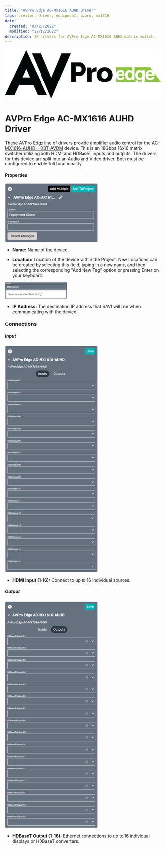 ```yaml
---
title: "AVPro Edge AC-MX1616 AUHD Driver"
tags: creator, driver, equipment, avpro, mx1616
date:
  created: "03/25/2022"
  modified: "12/12/2022"
description: IP drivers for AVPro Edge AC-MX1616 AUHD matrix switch.
---
```

<div style="text-align: center">

<a href="../../../Assets/Knowledge-Base/Creator/Drivers/Logos/avpro-edge-logo.png">
  <img src="../../../Assets/Knowledge-Base/Creator/Drivers/Logos/avpro-edge-logo.png" alt="AVPro Edge Logo" width="700" height="" class="center">
</a>
</div>

# AVPro Edge AC-MX1616 AUHD Driver
These AVPro Edge line of drivers provide amplifier audio control for the [AC-MX1616-AUHD-HDBT-AVDM](https://www.avproedge.com/ac-mx1616-auhd-hdbt-avdm.html "AC-MX1616-AUHD-HDBT-AVDM") device. This is an 18Gbps 16x16 matrix switcher utilizing both HDMI and HDBaseT inputs and outputs. The drivers for this device are split into an Audio and Video driver. Both must be configured to enable full functionality.

#### Properties
<a href="../../../Assets/Knowledge-Base/Creator/Drivers/avpro-edge-ac-mx1616-auhd.png">
  <img src="../../../Assets/Knowledge-Base/Creator/Drivers/avpro-edge-ac-mx1616-auhd.png" alt="SAVI Creator AVPro Edge AC-MX1616 configuration" width="300" height="">
</a>

* **Name:** Name of the device.

* **Location:** Location of the device within the Project. New Locations can be created by selecting this field, typing in a new name, and then selecting the corresponding "Add New Tag" option or pressing Enter on your keyboard.
<img src="../../../Assets/Knowledge-Base/Creator/Drivers/locations-add.png" alt="Adding Main Dining Tag to Location" width="200" height="">

* **IP Address:** The destination IP address that SAVI will use when communicating with the device.

### Connections

##### Input
<a href="../../../Assets/Knowledge-Base/Creator/Drivers/avpro-edge-ac-mx1616-auhd-connections-input.png">
  <img src="../../../Assets/Knowledge-Base/Creator/Drivers/avpro-edge-ac-mx1616-auhd-connections-input.png" alt="SAVI Creator AVPro Edge AC-MX161 input connections upper" width="300" height="">
</a>


* **HDMI Input (1-16):** Connect to up to 16 individual sources.

##### Output
<a href="../../../Assets/Knowledge-Base/Creator/Drivers/avpro-edge-ac-mx1616-auhd-connections-output.png">
  <img src="../../../Assets/Knowledge-Base/Creator/Drivers/avpro-edge-ac-mx1616-auhd-connections-output.png" alt="SAVI Creator AVPro Edge AC-MX161 output connections upper" width="300" height="">
</a>


* **HDBaseT Output (1-16):** Ethernet connections to up to 16 individual displays or HDBaseT converters.
